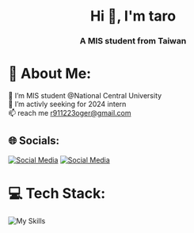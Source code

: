 <h1 align="center">Hi 👋, I'm taro</h1>
<h3 align="center">A MIS student from Taiwan</h3>

# 💫 About Me:
🌱 I’m MIS student @National Central University<br>💼  I’m activly seeking for 2024  intern<br>📫 reach me r911223oger@gmail.com


## 🌐 Socials:

[![Social Media](https://skillicons.dev/icons?i=linkedin)](https://www.linkedin.com/in/ray-chen-35ab15266/)
[![Social Media](https://skillicons.dev/icons?i=instagram)](https://www.instagram.com/taro_2355/)


# 💻 Tech Stack:

![My Skills](https://skillicons.dev/icons?i=aws,spring,vue,html,css,js,java,git,mysql,figma)





<!-- Proudly created with GPRM ( https://gprm.itsvg.in ) -->




